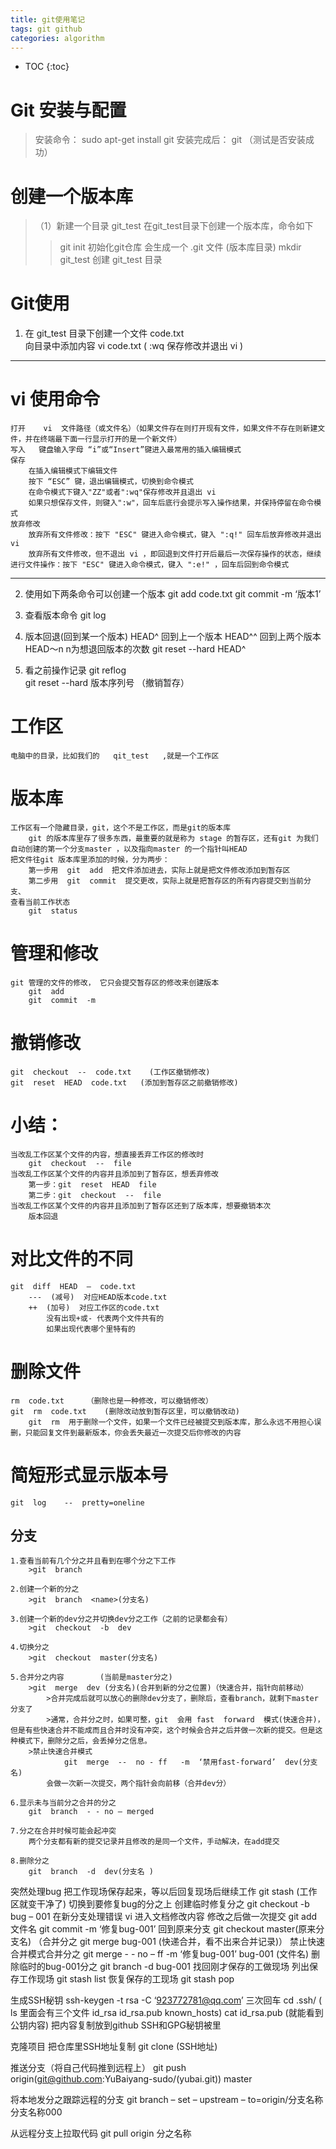 ```yaml
---
title: git使用笔记
tags: git github
categories: algorithm
---
```


* TOC
{:toc}

# Git  安装与配置
>安装命令： sudo apt-get install git
>安装完成后： git      （测试是否安装成功）

# 创建一个版本库
>（1）新建一个目录       git_test      在git_test目录下创建一个版本库，命令如下
>> git  init     初始化git仓库   会生成一个	.git   文件 	(版本库目录)	
>> mkdir git_test	创建	git_test	目录

# Git使用
1. 在	git_test	目录下创建一个文件	code.txt	
		向目录中添加内容	vi	code.txt         (  :wq  保存修改并退出 vi )

--------
# vi 使用命令
	打开    vi  文件路径（或文件名）（如果文件存在则打开现有文件，如果文件不存在则新建文件，并在终端最下面一行显示打开的是一个新文件）
	写入   键盘输入字母 “i”或“Insert”键进入最常用的插入编辑模式
	保存   
		在插入编辑模式下编辑文件
		按下 “ESC” 键，退出编辑模式，切换到命令模式
		在命令模式下键入"ZZ"或者":wq"保存修改并且退出 vi
		如果只想保存文件，则键入":w"，回车后底行会提示写入操作结果，并保持停留在命令模式
	放弃修改
		放弃所有文件修改：按下 "ESC" 键进入命令模式，键入 ":q!" 回车后放弃修改并退出vi
		放弃所有文件修改，但不退出 vi ，即回退到文件打开后最后一次保存操作的状态，继续进行文件操作：按下 "ESC" 键进入命令模式，键入 ":e!" ，回车后回到命令模式
--------

2. 使用如下两条命令可以创建一个版本
		git	add   code.txt
		git	commit 	 -m  ‘版本1’
		
3. 查看版本命令
		git   log
		
4. 版本回退(回到某一个版本)
	HEAD^   回到上一个版本
	HEAD^^  回到上两个版本
	HEAD～n    n为想退回版本的次数
		 git	reset   --hard  HEAD^ 
		 
5. 看之前操作记录
		git	reflog	
		git 	reset  --hard  版本序列号    （撤销暂存）

# 工作区
	电脑中的目录，比如我们的   qit_test   ,就是一个工作区

# 版本库
	工作区有一个隐藏目录，git，这个不是工作区，而是git的版本库
		git 的版本库里存了很多东西，最重要的就是称为 stage 的暂存区，还有git 为我们自动创建的第一个分支master ，以及指向master 的一个指针叫HEAD
	把文件往git 版本库里添加的时候，分为两步：
		第一步用  git  add  把文件添加进去，实际上就是把文件修改添加到暂存区
		第二步用  git  commit  提交更改，实际上就是把暂存区的所有内容提交到当前分支、
	查看当前工作状态
		git  status  

# 管理和修改
	git 管理的文件的修改， 它只会提交暂存区的修改来创建版本
		git  add   
		git  commit  -m

# 撤销修改
	git  checkout  --  code.txt    (工作区撤销修改)
	git  reset  HEAD  code.txt   (添加到暂存区之前撤销修改)


# 小结：
	当改乱工作区某个文件的内容，想直接丢弃工作区的修改时
		git  checkout  --  file
	当改乱工作区某个文件的内容并且添加到了暂存区，想丢弃修改
		第一步：git  reset  HEAD  file
		第二步：git  checkout  --  file
	当改乱工作区某个文件的内容并且添加到了暂存区还到了版本库，想要撤销本次
		版本回退


# 对比文件的不同
	git  diff  HEAD  –  code.txt
		---  (减号)  对应HEAD版本code.txt
		++  (加号)  对应工作区的code.txt
			没有出现+或- 代表两个文件共有的
			如果出现代表哪个里特有的

# 删除文件
	rm  code.txt     （删除也是一种修改，可以撤销修改）
	git  rm  code.txt    (删除改动放到暂存区里，可以撤销改动)
		git  rm  用于删除一个文件，如果一个文件已经被提交到版本库，那么永远不用担心误删，只能回复文件到最新版本，你会丢失最近一次提交后你修改的内容

# 简短形式显示版本号
	git  log 	--  pretty=oneline 


## 分支
	
	1.查看当前有几个分之并且看到在哪个分之下工作
		>git  branch
	
	2.创建一个新的分之
		>git  branch  <name>(分支名)

	3.创建一个新的dev分之并切换dev分之工作（之前的记录都会有）
		>git  checkout  -b  dev

	4.切换分之
		>git  checkout  master(分支名)

	5.合并分之内容		(当前是master分之)
		>git  merge  dev (分支名)(合并到新的分之位置)（快速合并，指针向前移动）
			>合并完成后就可以放心的删除dev分支了，删除后，查看branch，就剩下master分支了
			>通常，合并分之时，如果可整，git  会用 fast  forward  模式(快速合并)，但是有些快速合并不能成而且合并时没有冲突，这个时候会合并之后并做一次新的提交。但是这种模式下，删除分之后，会丢掉分之信息。
		>禁止快速合并模式
				git  merge  --  no - ff   -m  ‘禁用fast-forward’  dev(分支名)
			会做一次新一次提交，两个指针会向前移（合并dev分）

	6.显示未与当前分之合并的分之
		git  branch  - - no – merged

	7.分之在合并时候可能会起冲突
		两个分支都有新的提交记录并且修改的是同一个文件，手动解决，在add提交

	8.删除分之
		git  branch  -d  dev(分支名 )			


突然处理bug
	把工作现场保存起来，等以后回复现场后继续工作
		git  stash       (工作区就变干净了)
	切换到要修复bug的分之上
	创建临时修复分之		git  checkout  -b  bug – 001
	在新分支处理错误
		vi 进入文档修改内容
		修改之后做一次提交  git add  文件名
							   git  commit  -m  ‘修复bug-001’
	回到原来分支	git  checkout  master(原来分支名)
	（合并分之	git  merge  bug-001	(快递合并，看不出来合并记录)）
	禁止快速合并模式合并分之	git  merge   - - no – ff   -m   ‘修复bug-001’   bug-001 (文件名)
	删除临时的bug-001分之	git  branch  -d  bug-001
	找回刚才保存的工做现场
		列出保存工作现场	git  stash  list
		恢复保存的工现场	git  stash  pop



生成SSH秘钥
	ssh-keygen  -t  rsa  -C  ‘923772781@qq.com’
	三次回车
	cd  .ssh/   ( ls  里面会有三个文件  id_rsa   id_rsa.pub   known_hosts)
	cat  id_rsa.pub  (就能看到公钥内容)
	把内容复制放到github SSH和GPG秘钥被里

克隆项目
	把仓库里SSH地址复制
	git  clone  (SSH地址)

推送分支（将自己代码推到远程上）
	git  push  origin(git@github.com:YuBaiyang-sudo/(yubai.git))  master

将本地发分之跟踪远程的分支
	git  branch  – set – upstream – to=origin/分支名称  分支名称000

从远程分支上拉取代码
	git  pull  origin  分之名称
